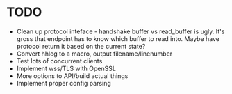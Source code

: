 TODO
========
* Clean up protocol inteface - handshake buffer vs read\_buffer is ugly. It's
  gross that endpoint has to know which buffer to read into.  Maybe have
  protocol return it based on the current state?
* Convert hhlog to a macro, output filename/linenumber
* Test lots of concurrent clients
* Implement wss/TLS with OpenSSL
* More options to API/build actual things 
* Implement proper config parsing

